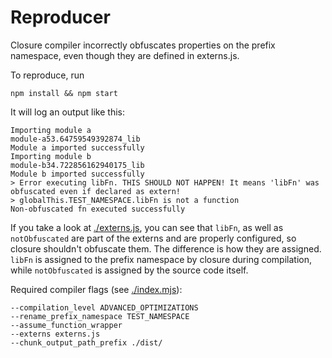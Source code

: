 # Reproducer

Closure compiler incorrectly obfuscates properties on the prefix namespace, even though they are defined in externs.js.

To reproduce, run
```
npm install && npm start
```

It will log an output like this:
```
Importing module a
module-a53.64759549392874_lib
Module a imported successfully
Importing module b
module-b34.722856162940175_lib
Module b imported successfully
> Error executing libFn. THIS SHOULD NOT HAPPEN! It means 'libFn' was obfuscated even if declared as extern!
> globalThis.TEST_NAMESPACE.libFn is not a function
Non-obfuscated fn executed successfully
```

If you take a look at [./externs.js](./externs.js), you can see that `libFn`, as well as `notObfuscated` are part of the externs
and are properly configured, so closure shouldn't obfuscate them. The difference is how they are assigned. `libFn` is assigned
to the prefix namespace by closure during compilation, while `notObfuscated` is assigned by the source code itself.

Required compiler flags (see [./index.mjs](./index.mjs)):
```
--compilation_level ADVANCED_OPTIMIZATIONS
--rename_prefix_namespace TEST_NAMESPACE
--assume_function_wrapper
--externs externs.js
--chunk_output_path_prefix ./dist/